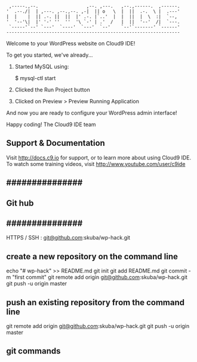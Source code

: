 
     ,-----.,--.                  ,--. ,---.   ,--.,------.  ,------.
    '  .--./|  | ,---. ,--.,--. ,-|  || o   \  |  ||  .-.  \ |  .---'
    |  |    |  || .-. ||  ||  |' .-. |`..'  |  |  ||  |  \  :|  `--, 
    '  '--'\|  |' '-' ''  ''  '\ `-' | .'  /   |  ||  '--'  /|  `---.
     `-----'`--' `---'  `----'  `---'  `--'    `--'`-------' `------'
    ----------------------------------------------------------------- 


Welcome to your WordPress website on Cloud9 IDE!

To get you started, we've already...

1) Started MySQL using:

   $ mysql-ctl start

2) Clicked the Run Project button

3) Clicked on Preview > Preview Running Application

And now you are ready to configure your WordPress admin interface!

Happy coding!
The Cloud9 IDE team


## Support & Documentation

Visit http://docs.c9.io for support, or to learn more about using Cloud9 IDE. 
To watch some training videos, visit http://www.youtube.com/user/c9ide


## ############### ##
## Git hub
## ############### ##
HTTPS / SSH  : git@github.com:skuba/wp-hack.git

## create a new repository on the command line
echo "# wp-hack" >> README.md
git init
git add README.md
git commit -m "first commit"
git remote add origin git@github.com:skuba/wp-hack.git
git push -u origin master

## push an existing repository from the command line
git remote add origin git@github.com:skuba/wp-hack.git
git push -u origin master

## ##############
## git commands
## ##############




